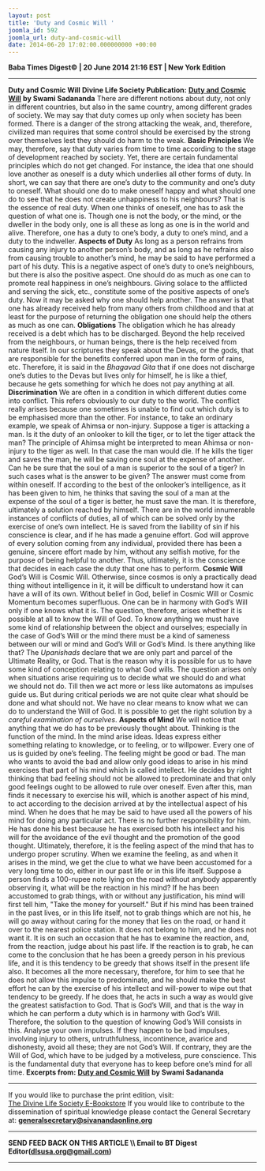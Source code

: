 ```yaml
---
layout: post
title: 'Duty and Cosmic Will '
joomla_id: 592
joomla_url: duty-and-cosmic-will
date: 2014-06-20 17:02:00.000000000 +00:00
---
```

**Baba Times Digest© | 20 June 2014 21:16 EST | New York Edition**
* * *  
 **Duty and Cosmic Will**
**Divine Life Society Publication:** [**Duty and Cosmic Will**](http://www.dlshq.org/messages/duty.htm) **by Swami Sadananda**
There are different notions about duty, not only in different countries, but also in the same country, among different grades of society. We may say that duty comes up only when society has been formed. There is a danger of the strong attacking the weak, and, therefore, civilized man requires that some control should be exercised by the strong over themselves lest they should do harm to the weak.
**Basic Principles**
We may, therefore, say that duty varies from time to time according to the stage of development reached by society. Yet, there are certain fundamental principles which do not get changed. For instance, the idea that one should love another as oneself is a duty which underlies all other forms of duty. In short, we can say that there are one’s duty to the community and one’s duty to oneself.
What should one do to make oneself happy and what should one do to see that he does not create unhappiness to his neighbours? That is the essence of real duty. When one thinks of oneself, one has to ask the question of what one is. Though one is not the body, or the mind, or the dweller in the body only, one is all these as long as one is in the world and alive. Therefore, one has a duty to one’s body, a duty to one’s mind, and a duty to the indweller.
**Aspects of Duty**
As long as a person refrains from causing any injury to another person’s body, and as long as he refrains also from causing trouble to another’s mind, he may be said to have performed a part of his duty. This is a negative aspect of one’s duty to one’s neighbours, but there is also the positive aspect.
One should do as much as one can to promote real happiness in one’s neighbours. Giving solace to the afflicted and serving the sick, etc., constitute some of the positive aspects of one’s duty. Now it may be asked why one should help another. The answer is that one has already received help from many others from childhood and that at least for the purpose of returning the obligation one should help the others as much as one can.
**Obligations**
The obligation which he has already received is a debt which has to be discharged. Beyond the help received from the neighbours, or human beings, there is the help received from nature itself.
In our scriptures they speak about the Devas, or the gods, that are responsible for the benefits conferred upon man in the form of rains, etc. Therefore, it is said in the _Bhagavad Gita_ that if one does not discharge one’s duties to the Devas but lives only for himself, he is like a thief, because he gets something for which he does not pay anything at all.
**Discrimination**
We are often in a condition in which different duties come into conflict. This refers obviously to our duty to the world. The conflict really arises because one sometimes is unable to find out which duty is to be emphasised more than the other.
For instance, to take an ordinary example, we speak of Ahimsa or non-injury. Suppose a tiger is attacking a man. Is it the duty of an onlooker to kill the tiger, or to let the tiger attack the man? The principle of Ahimsa might be interpreted to mean Ahimsa or non-injury to the tiger as well. In that case the man would die. If he kills the tiger and saves the man, he will be saving one soul at the expense of another. Can he be sure that the soul of a man is superior to the soul of a tiger? In such cases what is the answer to be given? The answer must come from within oneself. If according to the best of the onlooker’s intelligence, as it has been given to him, he thinks that saving the soul of a man at the expense of the soul of a tiger is better, he must save the man. It is therefore, ultimately a solution reached by himself.
There are in the world innumerable instances of conflicts of duties, all of which can be solved only by the exercise of one’s own intellect. He is saved from the liability of sin if his conscience is clear, and if he has made a genuine effort. God will approve of every solution coming from any individual, provided there has been a genuine, sincere effort made by him, without any selfish motive, for the purpose of being helpful to another. Thus, ultimately, it is the conscience that decides in each case the duty that one has to perform.
**Cosmic Will**
God’s Will is Cosmic Will. Otherwise, since cosmos is only a practically dead thing without intelligence in it, it will be difficult to understand how it can have a will of its own. Without belief in God, belief in Cosmic Will or Cosmic Momentum becomes superfluous. One can be in harmony with God’s Will only if one knows what it is. The question, therefore, arises whether it is possible at all to know the Will of God.
To know anything we must have some kind of relationship between the object and ourselves; especially in the case of God’s Will or the mind there must be a kind of sameness between our will or mind and God’s Will or God’s Mind. Is there anything like that? The _Upanishads_ declare that we are only part and parcel of the Ultimate Reality, or God. That is the reason why it is possible for us to have some kind of conception relating to what God wills.
The question arises only when situations arise requiring us to decide what we should do and what we should not do. Till then we act more or less like automatons as impulses guide us. But during critical periods we are not quite clear what should be done and what should not. We have no clear means to know what we can do to understand the Will of God. It is possible to get the right solution by a _careful examination of ourselves_.
**Aspects of Mind**
We will notice that anything that we do has to be previously thought about. Thinking is the function of the mind. In the mind arise ideas. Ideas express either something relating to knowledge, or to feeling, or to willpower. Every one of us is guided by one’s feeling. The feeling might be good or bad. The man who wants to avoid the bad and allow only good ideas to arise in his mind exercises that part of his mind which is called intellect. He decides by right thinking that bad feeling should not be allowed to predominate and that only good feelings ought to be allowed to rule over oneself.
Even after this, man finds it necessary to exercise his will, which is another aspect of his mind, to act according to the decision arrived at by the intellectual aspect of his mind. When he does that he may be said to have used all the powers of his mind for doing any particular act. There is no further responsibility for him. He has done his best because he has exercised both his intellect and his will for the avoidance of the evil thought and the promotion of the good thought. Ultimately, therefore, it is the feeling aspect of the mind that has to undergo proper scrutiny.
When we examine the feeling, as and when it arises in the mind, we get the clue to what we have been accustomed for a very long time to do, either in our past life or in this life itself. Suppose a person finds a 100-rupee note lying on the road without anybody apparently observing it, what will be the reaction in his mind? If he has been accustomed to grab things, with or without any justification, his mind will first tell him, "Take the money for yourself." But if his mind has been trained in the past lives, or in this life itself, not to grab things which are not his, he will go away without caring for the money that lies on the road, or hand it over to the nearest police station. It does not belong to him, and he does not want it.
It is on such an occasion that he has to examine the reaction, and, from the reaction, judge about his past life. If the reaction is to grab, he can come to the conclusion that he has been a greedy person in his previous life, and it is this tendency to be greedy that shows itself in the present life also. It becomes all the more necessary, therefore, for him to see that he does not allow this impulse to predominate, and he should make the best effort he can by the exercise of his intellect and will-power to wipe out that tendency to be greedy. If he does that, he acts in such a way as would give the greatest satisfaction to God. That is God’s Will, and that is the way in which he can perform a duty which is in harmony with God’s Will. Therefore, the solution to the question of knowing God’s Will consists in this. Analyse your own impulses. If they happen to be bad impulses, involving injury to others, untruthfulness, incontinence, avarice and dishonesty, avoid all these; they are not God’s Will. If contrary, they are the Will of God, which have to be judged by a motiveless, pure conscience. This is the fundamental duty that everyone has to keep before one’s mind for all time.
**Excerpts from:**
[**Duty and Cosmic Will**](http://www.dlshq.org/messages/duty.htm) **by Swami Sadananda**
* * *  
If you would like to purchase the print edition, visit:   
[The Divine Life Society E-Bookstore](http://www.dlshq.org/download/download.htm)
If you would like to contribute to the dissemination of spiritual knowledge please contact the General Secretary at:
[**generalsecretary@sivanandaonline.org**](mailto:generalsecretary@sivanandaonline.org?subject=Contribution%20to%20Dissemination%20of%20Spiritual%20Knowledge)
* * *
**SEND FEED BACK ON THIS ARTICLE \\\ Email to BT Digest Editor[](mailto:dlsusa.org@gmail.com?subject=DLS%20Posts)(dlsusa.org@gmail.com)**
* * *
  

